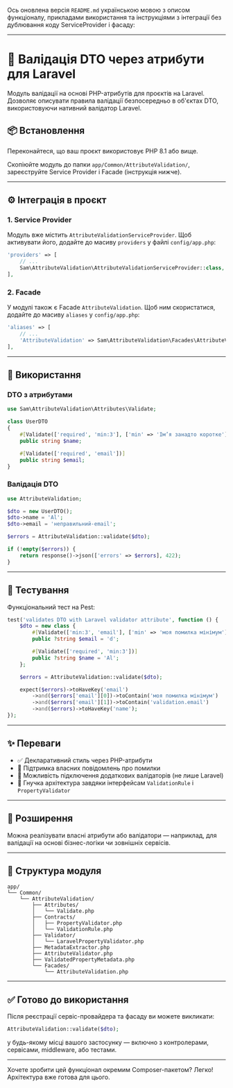 Ось оновлена версія `README.md` українською мовою з описом функціоналу, прикладами використання та інструкціями з
інтеграції без дублювання коду ServiceProvider і фасаду:

---

# 🎯 Валідація DTO через атрибути для Laravel

Модуль валідації на основі PHP-атрибутів для проєктів на Laravel. Дозволяє описувати правила валідації безпосередньо в
об'єктах DTO, використовуючи нативний валідатор Laravel.

## 📦 Встановлення

Переконайтеся, що ваш проєкт використовує PHP 8.1 або вище.

Скопіюйте модуль до папки `app/Common/AttributeValidation/`, зареєструйте Service Provider і Facade (інструкція нижче).

---

## ⚙️ Інтеграція в проєкт

### 1. Service Provider

Модуль вже містить `AttributeValidationServiceProvider`. Щоб активувати його, додайте до масиву `providers` у файлі
`config/app.php`:

```php
'providers' => [
    // ...
    Sam\AttributeValidation\AttributeValidationServiceProvider::class,
],
```

### 2. Facade

У модулі також є Facade `AttributeValidation`. Щоб ним скористатися, додайте до масиву `aliases` у `config/app.php`:

```php
'aliases' => [
    // ...
    'AttributeValidation' => Sam\AttributeValidation\Facades\AttributeValidation::class,
],
```

---

## 🧩 Використання

### DTO з атрибутами

```php
use Sam\AttributeValidation\Attributes\Validate;

class UserDTO
{
    #[Validate(['required', 'min:3'], ['min' => 'Ім’я занадто коротке'])]
    public string $name;

    #[Validate(['required', 'email'])]
    public string $email;
}
```

### Валідація DTO

```php
use AttributeValidation;

$dto = new UserDTO();
$dto->name = 'Al';
$dto->email = 'неправильний-email';

$errors = AttributeValidation::validate($dto);

if (!empty($errors)) {
    return response()->json(['errors' => $errors], 422);
}
```

---

## 🧪 Тестування

Функціональний тест на Pest:

```php
test('validates DTO with Laravel validator attribute', function () {
    $dto = new class {
        #[Validate(['min:3', 'email'], ['min' => 'моя помилка мінімум'])]
        public ?string $email = 'd';

        #[Validate(['required', 'min:3'])]
        public ?string $name = 'Al';
    };

    $errors = AttributeValidation::validate($dto);

    expect($errors)->toHaveKey('email')
        ->and($errors['email'][0])->toContain('моя помилка мінімум')
        ->and($errors['email'][1])->toContain('validation.email')
        ->and($errors)->toHaveKey('name');
});
```

---

## ✨ Переваги

* ✅ Декларативний стиль через PHP-атрибути
* 🔁 Підтримка власних повідомлень про помилки
* 🔌 Можливість підключення додаткових валідаторів (не лише Laravel)
* 🧱 Гнучка архітектура завдяки інтерфейсам `ValidationRule` і `PropertyValidator`

---

## 🔧 Розширення

Можна реалізувати власні атрибути або валідатори — наприклад, для валідації на основі бізнес-логіки чи зовнішніх
сервісів.

---

## 📂 Структура модуля

```
app/
└── Common/
    └── AttributeValidation/
        ├── Attributes/
        │   └── Validate.php
        ├── Contracts/
        │   ├── PropertyValidator.php
        │   └── ValidationRule.php
        ├── Validator/
        │   └── LaravelPropertyValidator.php
        ├── MetadataExtractor.php
        ├── AttributeValidator.php
        ├── ValidatedPropertyMetadata.php
        └── Facades/
            └── AttributeValidation.php
```

---

## ✅ Готово до використання

Після реєстрації сервіс-провайдера та фасаду ви можете викликати:

```php
AttributeValidation::validate($dto);
```

у будь-якому місці вашого застосунку — включно з контролерами, сервісами, middleware, або тестами.

---

Хочете зробити цей функціонал окремим Composer-пакетом? Легко! Архітектура вже готова для цього.

